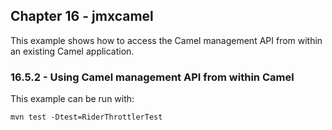 Chapter 16 - jmxcamel
---------------------

This example shows how to access the Camel management API from within an existing Camel application.

### 16.5.2 - Using Camel management API from within Camel

This example can be run with:

    mvn test -Dtest=RiderThrottlerTest

